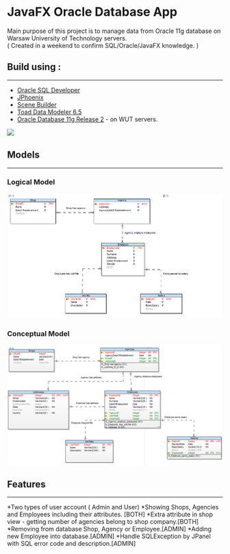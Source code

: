# JavaFX Oracle Database App
Main purpose of this project is to manage data from Oracle 11g database on Warsaw University of Technology servers.     
( Created in a weekend to confirm SQL/Oracle/JavaFX knowledge. )

## Build using :
---
* [Oracle SQL Developer](https://www.oracle.com/pl/database/technologies/appdev/sql-developer.html)
* [JPhoenix](http://www.jfoenix.com/)
* [Scene Builder](https://gluonhq.com/products/scene-builder/)
* [Toad Data Modeler 6.5](https://www.quest.com/products/toad-data-modeler/)
* [Oracle Database 11g Release 2](https://www.oracle.com/technetwork/database/enterprise-edition/downloads/112010-win64soft-094461.html) - on WUT servers.

![](extras/database-gif.gif)

## Models
---
### Logical Model
![logical](extras/LogicalModel.PNG)

### Conceptual Model
![conceptual](extras/ConceptualModel.PNG)

## Features
---
*Two types of user account ( Admin and User)
*Showing Shops, Agencies and Employees including their attributes. [BOTH]
*Extra attribute in shop view - getting number of agencies belong to shop company.[BOTH]
*Removing from database Shop, Agency or Employee.[ADMIN]
*Adding new Employee into database.[ADMIN]
*Handle SQLException by JPanel with SQL error code and description.[ADMIN]

